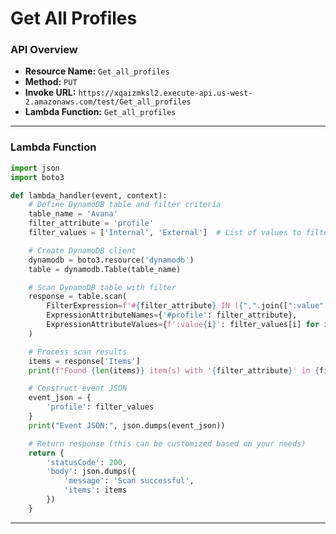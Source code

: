 # Get All Profiles

### API Overview
- **Resource Name:** `Get_all_profiles`
- **Method:** `PUT`
- **Invoke URL:** `https://xqaizmksl2.execute-api.us-west-2.amazonaws.com/test/Get_all_profiles`
- **Lambda Function:** `Get_all_profiles`

---


### Lambda Function
```python
import json
import boto3

def lambda_handler(event, context):
    # Define DynamoDB table and filter criteria
    table_name = 'Avana'
    filter_attribute = 'profile'
    filter_values = ['Internal', 'External']  # List of values to filter

    # Create DynamoDB client
    dynamodb = boto3.resource('dynamodb')
    table = dynamodb.Table(table_name)

    # Scan DynamoDB table with filter
    response = table.scan(
        FilterExpression=f'#{filter_attribute} IN ({",".join([":value" + str(i) for i in range(len(filter_values))])})',
        ExpressionAttributeNames={'#profile': filter_attribute},
        ExpressionAttributeValues={f':value{i}': filter_values[i] for i in range(len(filter_values))}
    )

    # Process scan results
    items = response['Items']
    print(f"Found {len(items)} item(s) with '{filter_attribute}' in {filter_values}")

    # Construct event JSON
    event_json = {
        'profile': filter_values
    }
    print("Event JSON:", json.dumps(event_json))

    # Return response (this can be customized based on your needs)
    return {
        'statusCode': 200,
        'body': json.dumps({
            'message': 'Scan successful',
            'items': items
        })
    }


```

---

